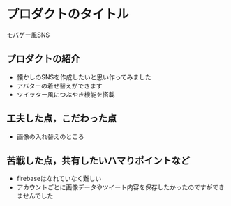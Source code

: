 # プロダクトのタイトル
モバゲー風SNS
## プロダクトの紹介
- 懐かしのSNSを作成したいと思い作ってみました
- アバターの着せ替えができます
- ツイッター風につぶやき機能を搭載
## 工夫した点，こだわった点
- 画像の入れ替えのところ
## 苦戦した点，共有したいハマりポイントなど
- firebaseはなれていなく難しい
- アカウントごとに画像データやツイート内容を保存したかったのですができませんでした